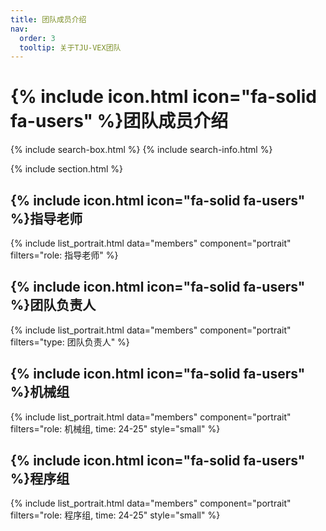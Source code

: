 ```yaml
---
title: 团队成员介绍
nav:
  order: 3
  tooltip: 关于TJU-VEX团队
---
```


# {% include icon.html icon="fa-solid fa-users" %}团队成员介绍
{% include search-box.html %}
{% include search-info.html %}

{% include section.html %}

## {% include icon.html icon="fa-solid fa-users" %}指导老师

{% include list_portrait.html data="members" component="portrait" filters="role: 指导老师" %}

## {% include icon.html icon="fa-solid fa-users" %}团队负责人
{% include list_portrait.html data="members" component="portrait" filters="type: 团队负责人" %}

## {% include icon.html icon="fa-solid fa-users" %}机械组
  
{% include list_portrait.html data="members" component="portrait" filters="role: 机械组, time: 24-25" style="small" %}

## {% include icon.html icon="fa-solid fa-users" %}程序组
  
{% include list_portrait.html data="members" component="portrait" filters="role: 程序组, time: 24-25" style="small" %}